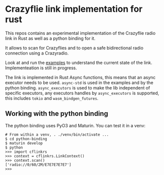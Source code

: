 # Crazyflie link implementation for rust

This repos contains an experimental implementation of the Crazyflie radio link in Rust as well as a python binding for it.

It allows to scan for Crazyflies and to open a safe bidirectional radio connection using a Crazyradio.

Look at and run the [examples](crazyflie-link/examples) to understand the current state of the link. Implementeation is still in progress.

The link is implemented in Rust Async functions, this means that an async executor needs to be used.
`async-std` is used in the examples and by the python binding.
`async_executors` is used to make the lib independent of specific executors,
any executors handles by `async_executors` is supported, this includes `tokio` and `wasm_bindgen_futures`.

## Working with the python binding

The python binding uses PyO3 and Maturin. You can test it in a venv:

```
# From within a venv, . ./venv/bin/activate ...
$ cd python-binding
$ maturin develop
$ python
>>> import cflinkrs
>>> context = cflinkrs.LinkContext()
>>> context.scan()
['radio://0/60/2M/E7E7E7E7E7']
>>>
```